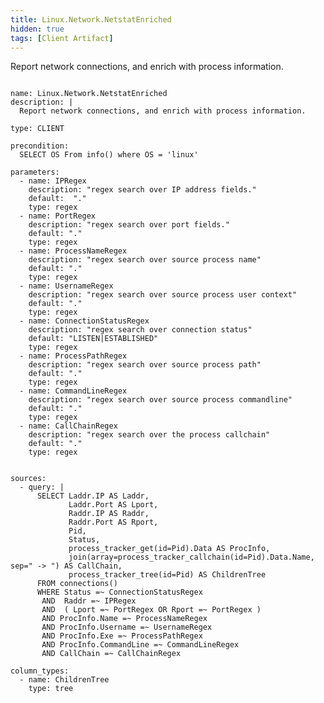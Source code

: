 ```yaml
---
title: Linux.Network.NetstatEnriched
hidden: true
tags: [Client Artifact]
---
```


Report network connections, and enrich with process information.


<pre><code class="language-yaml">
name: Linux.Network.NetstatEnriched
description: |
  Report network connections, and enrich with process information.

type: CLIENT

precondition:
  SELECT OS From info() where OS = &#x27;linux&#x27;

parameters:
  - name: IPRegex
    description: &quot;regex search over IP address fields.&quot;
    default:  &quot;.&quot;
    type: regex
  - name: PortRegex
    description: &quot;regex search over port fields.&quot;
    default: &quot;.&quot;
    type: regex
  - name: ProcessNameRegex
    description: &quot;regex search over source process name&quot;
    default: &quot;.&quot;
    type: regex
  - name: UsernameRegex
    description: &quot;regex search over source process user context&quot;
    default: &quot;.&quot;
    type: regex
  - name: ConnectionStatusRegex
    description: &quot;regex search over connection status&quot;
    default: &quot;LISTEN|ESTABLISHED&quot;
    type: regex
  - name: ProcessPathRegex
    description: &quot;regex search over source process path&quot;
    default: &quot;.&quot;
    type: regex
  - name: CommandLineRegex
    description: &quot;regex search over source process commandline&quot;
    default: &quot;.&quot;
    type: regex
  - name: CallChainRegex
    description: &quot;regex search over the process callchain&quot;
    default: &quot;.&quot;
    type: regex


sources:
  - query: |
      SELECT Laddr.IP AS Laddr,
             Laddr.Port AS Lport,
             Raddr.IP AS Raddr,
             Raddr.Port AS Rport,
             Pid,
             Status,
             process_tracker_get(id=Pid).Data AS ProcInfo,
             join(array=process_tracker_callchain(id=Pid).Data.Name, sep=&quot; -&gt; &quot;) AS CallChain,
             process_tracker_tree(id=Pid) AS ChildrenTree
      FROM connections()
      WHERE Status =~ ConnectionStatusRegex
       AND  Raddr =~ IPRegex
       AND  ( Lport =~ PortRegex OR Rport =~ PortRegex )
       AND ProcInfo.Name =~ ProcessNameRegex
       AND ProcInfo.Username =~ UsernameRegex
       AND ProcInfo.Exe =~ ProcessPathRegex
       AND ProcInfo.CommandLine =~ CommandLineRegex
       AND CallChain =~ CallChainRegex

column_types:
  - name: ChildrenTree
    type: tree

</code></pre>

